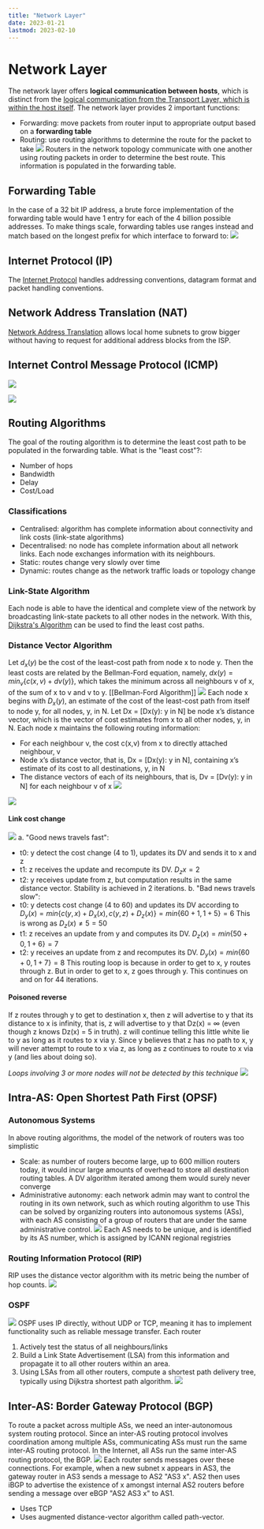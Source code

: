 ```yaml
---
title: "Network Layer"
date: 2023-01-21
lastmod: 2023-02-10
---
```

# Network Layer
The network layer offers **logical communication between hosts**, which is distinct from the [logical communication from the Transport Layer, which is within the host itself](Notes/Transport%20Layer.md). The network layer provides 2 important functions:
- Forwarding: move packets from router input to appropriate output based on a **forwarding table**
- Routing: use routing algorithms to determine the route for the packet to take 
![](https://i.imgur.com/lzfb7Cm.png)
Routers in the network topology communicate with one another using routing packets in order to determine the best route. This information is populated in the forwarding table.
## Forwarding Table
In the case of a 32 bit IP address, a brute force implementation of the forwarding table would have 1 entry for each of the 4 billion possible addresses. To make things scale, forwarding tables use ranges instead and match based on the longest prefix for which interface to forward to:
![](https://i.imgur.com/r0DQ9qq.png)
## Internet Protocol (IP)
The [Internet Protocol](Notes/Internet%20Protocol.md) handles addressing conventions, datagram format and packet handling conventions.
## Network Address Translation (NAT)
[Network Address Translation](Notes/Network%20Address%20Translation.md) allows local home subnets to grow bigger without having to request for additional address blocks from the ISP.
## Internet Control Message Protocol (ICMP)
![](https://i.imgur.com/LNEfMNs.png)

![](https://i.imgur.com/CBk42YD.png)
## Routing Algorithms
The goal of the routing algorithm is to determine the least cost path to be populated in  the forwarding table.
What is the "least cost"?:
- Number of hops
- Bandwidth
- Delay
- Cost/Load
### Classifications
- Centralised: algorithm has complete information about connectivity and link costs (link-state algorithms)
- Decentralised: no node has complete information about all network links. Each node exchanges information with its neighbours.
- Static: routes change very slowly over time
- Dynamic: routes change as the network traffic loads or topology change
### Link-State Algorithm
Each node is able to have the identical and complete view of the network by broadcasting link-state packets to all other nodes in the network. With this, [Dijkstra's Algorithm](Notes/Dijkstra's%20Algorithm.md) can be used to find the least cost paths.
### Distance Vector Algorithm
Let $d_x(y)$ be the cost of the least-cost path from node x to node y. Then the least costs are related by the Bellman-Ford equation, namely, $dx(y) = min_v \{c(x, v) + dv( y)\}$, which takes the minimum across all neighbours v of x, of the sum of x to v and v to y.
[[Bellman-Ford Algorithm]]
![](https://i.imgur.com/wAdh2pW.png)
Each node x begins with $D_x(y)$, an estimate of the cost of the least-cost path from itself to node y, for all nodes, y, in N. Let Dx = [Dx(y): y in N] be node x’s distance vector, which is the vector of cost estimates from x to all other nodes, y, in N. Each node x maintains the following routing information:
- For each neighbour v, the cost c(x,v) from x to directly attached neighbour, v 
- Node x’s distance vector, that is, Dx = [Dx(y): y in N], containing x’s estimate of its cost to all destinations, y, in N 
- The distance vectors of each of its neighbours, that is, Dv = [Dv(y): y in N] for each neighbour v of x
![](https://i.imgur.com/zQ1kAKC.png)

![](https://i.imgur.com/ymde8HZ.png)
#### Link cost change
![](https://i.imgur.com/TaeDW6Q.png)
a. "Good news travels fast":
- t0: y detect the cost change (4 to 1), updates its DV and sends it to x and z
- t1: z receives the update and recompute its DV. $D_zx=2$
- t2: y receives update from z, but computation results in the same distance vector. Stability is achieved in 2 iterations.
b. "Bad news travels slow":
- t0: y detects cost change (4 to 60) and updates its DV according to $D_y(x)=min\{c(y,x)+D_x(x), c(y,z) + D_z(x)\}=min\{60+1, 1+5\} = 6$
  This is wrong as $D_z(x)\ne5=50$
- t1: z receives an update from y and computes its DV. $D_z(x)=min\{50+0, 1+6\}=7$
- t2: y receives an update from z and recomputes its DV. $D_y(x)=min\{60+0, 1+7\}=8$
This routing loop is because in order to get to x, y routes through z. But in order to get to x, z goes through y. This continues on and on for 44 iterations.
#### Poisoned reverse
If z routes through y to get to destination x, then z will advertise to y that its distance to x is infinity, that is, z will advertise to y that Dz(x) = ∞ (even though z knows Dz(x) = 5 in truth). z will continue telling this little white lie to y as long as it routes to x via y. Since y believes that z has no path to x, y will never attempt to route to x via z, as long as z continues to route to x via y (and lies about doing so).

*Loops involving 3 or more nodes will not be detected by this technique*
![](https://i.imgur.com/R9WakJH.png)
## Intra-AS: Open Shortest Path First (OPSF)
### Autonomous Systems
In above routing algorithms, the model of the network of routers was too simplistic
- Scale: as number of routers become large, up to 600 million routers today, it would incur large amounts of overhead to store all destination routing tables. A DV algorithm iterated among them would surely never converge
- Administrative autonomy: each network admin may want to control the routing in its own network, such as which routing algorithm to use
This can be solved by organizing routers into autonomous systems (ASs), with each AS consisting of a group of routers that are under the same administrative control.
![](https://i.imgur.com/lc7ldXT.png)
Each AS needs to be unique, and is identified by its AS number, which is assigned by ICANN regional registries
### Routing Information Protocol (RIP)
RIP uses the distance vector algorithm with its metric being the number of hop counts. 
![](https://i.imgur.com/cdaoCkz.png)
### OSPF
![](https://i.imgur.com/ZwT5nz4.png)
OSPF uses IP directly, without UDP or TCP, meaning it has to implement functionality such as reliable message transfer.
Each router
1. Actively test the status of all neighbours/links  
2. Build a Link State Advertisement (LSA) from this information and propagate it to all other routers within an area.  
3. Using LSAs from all other routers, compute a shortest path delivery tree, typically using Dijkstra shortest path algorithm.
![](https://i.imgur.com/g59bgpK.png)
## Inter-AS: Border Gateway Protocol (BGP)
To route a packet across multiple ASs, we need an inter-autonomous system routing protocol. Since an inter-AS routing protocol involves coordination among multiple ASs, communicating ASs must run the same inter-AS routing protocol. In the Internet, all ASs run the same inter-AS routing protocol, the BGP.
![](https://i.imgur.com/HInOBzf.png)
Each router sends messages over these connections. For example, when a new subnet x appears in AS3, the gateway router in AS3 sends a message to AS2 "AS3 x". AS2 then uses iBGP to advertise the existence of x amongst internal AS2 routers before sending a message over eBGP "AS2 AS3 x" to AS1.
- Uses TCP
- Uses augmented distance-vector algorithm called path-vector.